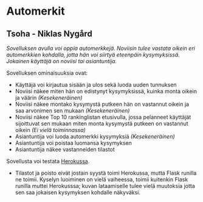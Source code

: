 # Automerkit

## Tsoha - Niklas Nygård

*Sovelluksen avulla voi oppia automerkkejä. Noviisin tulee vastata oikein eri automerkkien 
kohdalla, jotta hän voi siirtyä eteenpäin kysymyksissä. Jokainen käyttäjä on noviisi tai asiantuntija.*

Sovelluksen ominaisuuksia ovat:

- Käyttäjä voi kirjautua sisään ja ulos sekä luoda uuden tunnuksen
- Noviisi näkee miten hän on edistynyt kysymyksissä, kuinka monta oikein ja väärin *(Kesekeneräinen)*
- Noviisi näkee montako kysymystä putkeen hän on vastannut oikein ja saa arvonimen 
  sen mukaan *(Kesekeneräinen)*
- Noviisi näkee Top 10 rankinglistan etusivulla, jossa pelanneet käyttäjät sijoittuvat
  sen mukaan miten monta kysymystä putkeen on vastannut oikein *(Ei vielä toiminnassa)*
- Asiantuntija voi luoda automerkki kysymyksiä *(Kesekeneräinen)*
- Asiantuntija voi poistaa luomansa kysymyksen 
- Asiantuntija näkee vastanneiden tilastot

Sovellusta voi testata [Herokussa](https://automerkit-vierailijat.herokuapp.com/).
  * Tilastot ja poisto eivät jostain syystä toimi Herokussa, mutta Flask runilla ne toimii. Kyselyn luoiminen on
  vielä vaiheessa, toimii kuitenkin Flask runilla muttei Herokusssa; kuvan lataamiselle tulee vielä muutoksia 
  jotta sen saa jokaisen kysymyksen kohdalle näkyväksi. 
